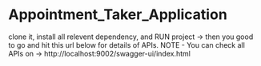 # Appointment_Taker_Application

clone it, install all relevent dependency, and RUN project -> then you good to go and hit this url below for details of APIs.
NOTE - You can check all APIs on ->  http://localhost:9002/swagger-ui/index.html

